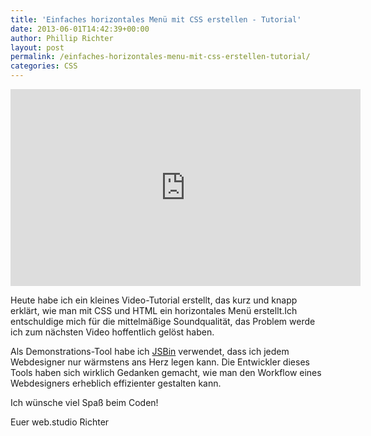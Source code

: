 ```yaml
---
title: 'Einfaches horizontales Menü mit CSS erstellen - Tutorial'
date: 2013-06-01T14:42:39+00:00
author: Phillip Richter
layout: post
permalink: /einfaches-horizontales-menu-mit-css-erstellen-tutorial/
categories: CSS
---
```

<iframe src="http://www.youtube.com/embed/uSBGZKE9XzU?rel=0" height="315" width="560" allowfullscreen="" frameborder="0"></iframe>

Heute habe ich ein kleines Video-Tutorial erstellt, das kurz und knapp erklärt, wie man mit CSS und HTML ein horizontales Menü erstellt.Ich entschuldige mich für die mittelmäßige Soundqualität, das Problem werde ich zum nächsten Video hoffentlich gelöst haben.

Als Demonstrations-Tool habe ich <a href="http://jsbin.com" target="_blank">JSBin</a> verwendet, dass ich jedem Webdesigner nur wärmstens ans Herz legen kann. Die Entwickler dieses Tools haben sich wirklich Gedanken gemacht, wie man den Workflow eines Webdesigners erheblich effizienter gestalten kann.

Ich wünsche viel Spaß beim Coden!

Euer web.studio Richter
